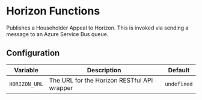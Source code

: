 # Horizon Functions

Publishes a Householder Appeal to Horizon. This is
invoked via sending a message to an Azure Service Bus queue.

## Configuration

| Variable      | Description                                 | Default     |
| ------------- | ------------------------------------------- | ----------- |
| `HORIZON_URL` | The URL for the Horizon RESTful API wrapper | `undefined` |
